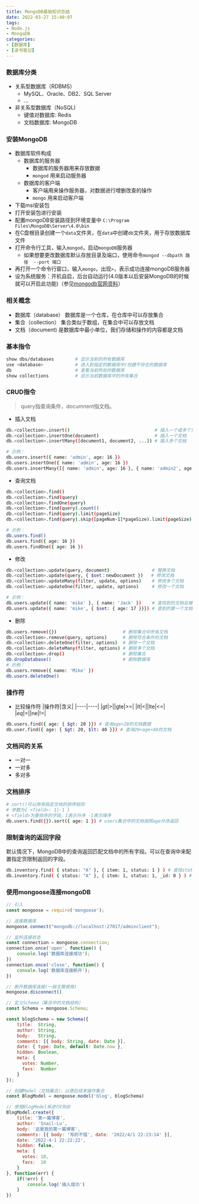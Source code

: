 ```yaml
---
title: MongoDB基础知识总结
date: 2022-03-27 15:40:07
tags:
- Node.js
- MongoDB
categories:
- [数据库]
- [读书笔记]
---
```


### 数据库分类
- 关系型数据库（RDBMS）
  - MySQL、Oracle、DB2、SQL Server
  - ...
- 非关系型数据库（NoSQL)
  - 键值对数据库: Redis
  - 文档数据库: MongoDB

### 安装MongoDB
  - 数据库软件构成
    - 数据库的服务器
      - 数据库的服务器用来存放数据
      - `mongod` 用来启动服务器
    - 数据库的客户端
      - 客户端用来操作服务器，对数据进行增删改查的操作
      - `mongo` 用来启动客户端
- 下载msi安装包
- 打开安装包进行安装
- 配置mongoDB安装路径到环境变量中 `C:\Program Files\MongoDB\Server\4.0\bin`
- 在C盘根目录创建一个`data`文件夹，在`data`中创建`db`文件夹，用于存放数据库文件
- 打开命令行工具，输入`mongod`，启动`mongoDB`服务器
  - 如果想要更改数据库默认存放目录及端口，使用命令`mongod --dbpath 路径  --port 端口`
- 再打开一个命令行窗口，输入`mongo`，出现`>`，表示成功连接mongoDB服务器
- 设为系统服务：开机自启，后台自动运行(4.0版本以后安装MongoDB的时候就可以开启此功能)（参见[mongodb官网资料](https://docs.mongodb.com/manual/tutorial/install-mongodb-on-windows/)）



### 相关概念
- 数据库（database）
  数据库是一个仓库，在仓库中可以存放集合
- 集合（collection）
  集合类似于数组，在集合中可以存放文档
- 文档（document)
  是数据库中最小单位，我们存储和操作的内容都是文档

### 基本指令
```bash
show dbs/databases        # 显示当前的所有数据库
use <database>            # 进入到指定的数据库中/创建不存在的数据库
db                        # 查看当前所处的数据库
show collections          # 显示当前数据库中的所有集合
```
### CRUD指令
> query指查询条件，documnent指文档。

- 插入文档
```bash
db.<collection>.insert()                                # 插入一个或多个文档
db.<collection>.insertOne(document)                     # 插入一个文档      
db.<collection>.insertMany([document1, document2, ...]) # 插入多个文档

# 示例：
db.users.insert({ name: 'admin', age: 16 })
db.users.insertOne({ name: 'admin', age: 16 })
db.users.insertMany([{ name: 'admin', age: 16 }, { name: 'admin2', age: 30 }])
```

- 查询文档
```bash
db.<collection>.find()                                                 # 查询所有文档
db.<collection>.find(query)                                            # 查询符合查询条件的文档集合
db.<collection>.findOne(query)                                         # 查询符合查询条件的第一个文档
db.<collection>.find(query).count()                                    # 查询文档数量
db.<collection>.find(query).limit(pageSize)                            # 限制查询数量
db.<collection>.find(query).skip([pageNum-1]*pageSize).limit(pageSize) # 查询分页

# 示例：
db.users.find()
db.users.find({ age: 16 })
db.users.findOne({ age: 16 })
```

- 修改
```bash
db.<collection>.update(query, document)                # 替换文档
db.<collection>.update(query, { $set：newDocument })   # 修改文档
db.<collection>.updateMany(filter, update, options)    # 修改多个文档
db.<collection>.updateOne(filter, update, options)     # 修改一个文档

# 示例：
db.users.update({ name: 'mike' }, { name: 'Jack' })    # 查找到的文档会被{ name:'Jack' }替换
db.users.update({ name: 'mike', { $set: { age: 17 }}}) # 查到的第一个文档age值会被修改为17
```

- 删除
```bash
db.users.remove({})                         # 删除集合中所有文档
db.<collection>.remove(query, options)      # 删除符合条件的文档
db.<collection>.deleteOne(filter, options)  # 删除一个文档
db.<collection>.deleteMany(filter, options) # 删除多个文档
db.<collection>.drop()                      # 删除集合
db.dropDatabase()                           # 删除数据库
# 示例：
db.users.remove({ name: 'Mike' })
db.users.deleteOne()
```

### 操作符
- 比较操作符
|操作符|含义|
|----|----|
|$gt|>|
|$gte|>=|
|$lt|<|
|$lte|<=|
|$eq|=|
|$ne|!=|

```bash
db.users.find({ age: { $gt: 20 }}) # 查询age>20的文档数据
db.user.find({ age: { $gt: 20, $lt: 40 }}) # 查询20<age<40的文档
```

### 文档间的关系
- 一对一
- 一对多
- 多对多

### 文档排序
```bash
# sort()可以用来指定文档的排序规则 
# 参数为{ <field>: 1|-1 }
# <field>为要排序的字段，1表示升序 -1表示降序
db.users.find({}).sort({ age: 1 }) # users集合中的文档按照age升序返回
```

### 限制查询的返回字段
默认情况下，MongoDB中的查询返回匹配文档中的所有字段。可以在查询中来配置指定货限制返回的字段。
```bash
db.inventory.find( { status: "A" }, { item: 1, status: 1 } ) # 查找status为A的文档，返回的查询结果仅包含item,status,_id三个字段
db.inventory.find( { status: "A" }, { item: 1, status: 1, _id: 0 } ) # 查找status为A的文档，返回的查询结果仅包含item,status两个字段
```

### 使用mongoose连接mongoDB
```js
// 引入
const mongoose = require('mongoose');

// 连接数据库
mongoose.connect("mongodb://localhost:27017/adminclient");

// 监听连接状态
const connection = mongoose.connection;
connection.once('open', function() {
    console.log('数据库连接成功');
})
connection.once('close', function() {
    console.log('数据库连接断开');
})

// 断开数据库连接(一般无需使用)
mongoose.disconnect()

// 定义Schema（集合中的文档结构）
const Schema = mongoose.Schema;

const blogSchema = new Schema({
    title:  String,
    author: String,
    body:   String,
    comments: [{ body: String, date: Date }],
    date: { type: Date, default: Date.now },
    hidden: Boolean,
    meta: {
      votes: Number,
      favs:  Number
    }
});

// 创建Model（文档集合），以便后续来操作集合
const BlogModel = mongoose.model('blog', blogSchema)

// 使用BlogModel来进行CRUD
BlogModel.create({
    title: '第一篇博客',
    author: 'Snail-Lu',
    body: '这是我的第一篇博客',
    comments: [{ body: '写的不错', date: '2022/4/1 22:23:14' }],
    date: '2022-4-1 22:22:22',
    hidden: false,
    meta: {
      votes: 10,
      favs:  10
    }
}, function(err) {
    if(!err) {
        console.log('插入成功')
    }
}) 
```